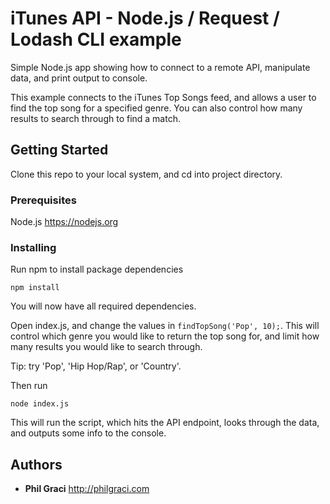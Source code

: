# iTunes API - Node.js / Request / Lodash CLI example

Simple Node.js app showing how to connect to a remote API, manipulate data, and print output to console.

This example connects to the iTunes Top Songs feed, and allows a user to find the top song for a specified genre. You can also control how many results to search through to find a match.

## Getting Started

Clone this repo to your local system, and cd into project directory.

### Prerequisites

Node.js https://nodejs.org

### Installing

Run npm to install package dependencies

```
npm install
```

You will now have all required dependencies.

Open index.js, and change the values in `findTopSong('Pop', 10);`. This will control which genre you would like to return the top song for, and limit how many results you would like to search through.

Tip: try 'Pop', 'Hip Hop/Rap', or 'Country'.

Then run

```
node index.js
```

This will run the script, which hits the API endpoint, looks through the data, and outputs some info to the console.

## Authors

* **Phil Graci** http://philgraci.com
